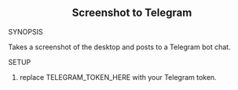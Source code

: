 
<h2 align="center"> Screenshot to Telegram </h2>

SYNOPSIS

Takes a screenshot of the desktop and posts to a Telegram bot chat.

SETUP

1. replace TELEGRAM_TOKEN_HERE with your Telegram token.
